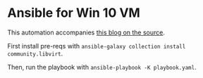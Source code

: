 # Ansible for Win 10 VM

This automation accompanies [this blog on the source](https://source.redhat.com/groups/public/sal_elrahal/my_blog/windows_10_vm_with_virtio_on_fedora).

First install pre-reqs with `ansible-galaxy collection install community.libvirt`.

Then, run the playbook with `ansible-playbook -K playbook.yaml`.

